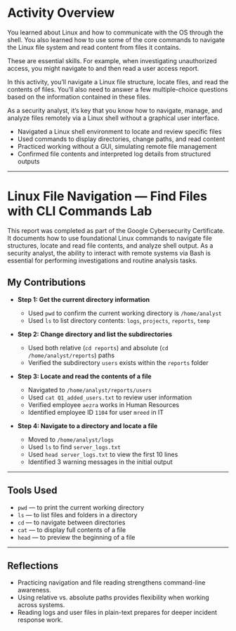# Activity Overview
You learned about Linux and how to communicate with the OS through the shell. You also learned how to use some of the core commands to navigate the Linux file system and read content from files it contains.

These are essential skills. For example, when investigating unauthorized access, you might navigate to and then read a user access report.

In this activity, you’ll navigate a Linux file structure, locate files, and read the contents of files. You’ll also need to answer a few multiple-choice questions based on the information contained in these files.

As a security analyst, it’s key that you know how to navigate, manage, and analyze files remotely via a Linux shell without a graphical user interface.
- Navigated a Linux shell environment to locate and review specific files
- Used commands to display directories, change paths, and read content
- Practiced working without a GUI, simulating remote file management
- Confirmed file contents and interpreted log details from structured outputs

---

# Linux File Navigation — Find Files with CLI Commands Lab

This report was completed as part of the Google Cybersecurity Certificate. It documents how to use foundational Linux commands to navigate file structures, locate and read file contents, and analyze shell output. As a security analyst, the ability to interact with remote systems via Bash is essential for performing investigations and routine analysis tasks.

## My Contributions

- **Step 1: Get the current directory information**
  - Used `pwd` to confirm the current working directory is `/home/analyst`
  - Used `ls` to list directory contents: `logs`, `projects`, `reports`, `temp`

- **Step 2: Change directory and list the subdirectories**
  - Used both relative (`cd reports`) and absolute (`cd /home/analyst/reports`) paths
  - Verified the subdirectory `users` exists within the `reports` folder

- **Step 3: Locate and read the contents of a file**
  - Navigated to `/home/analyst/reports/users`
  - Used `cat Q1_added_users.txt` to review user information
  - Verified employee `aezra` works in Human Resources
  - Identified employee ID `1104` for user `mreed` in IT

- **Step 4: Navigate to a directory and locate a file**
  - Moved to `/home/analyst/logs`
  - Used `ls` to find `server_logs.txt`
  - Used `head server_logs.txt` to view the first 10 lines
  - Identified 3 warning messages in the initial output

---

## Tools Used

- `pwd` — to print the current working directory
- `ls` — to list files and folders in a directory
- `cd` — to navigate between directories
- `cat` — to display full contents of a file
- `head` — to preview the beginning of a file

---

## Reflections

- Practicing navigation and file reading strengthens command-line awareness.
- Using relative vs. absolute paths provides flexibility when working across systems.
- Reading logs and user files in plain-text prepares for deeper incident response work.
